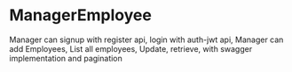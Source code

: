# ManagerEmployee

Manager can signup with register api, login with auth-jwt api, Manager can add Employees, List all employees, Update, retrieve, with swagger implementation and pagination
